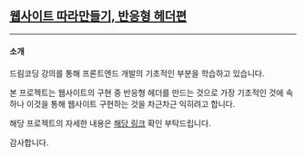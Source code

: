 ## [웹사이트 따라만들기, 반응형 헤더편](https://youtu.be/X91jsJyZofw)

---

#### 소개

드림코딩 강의를 통해 프론트엔드 개발의 기초적인 부분을 학습하고 있습니다.

본 프로젝트는 웹사이트의 구현 중 반응형 헤더를 만드는 것으로 가장 기초적인 것에 속하나 이것을 통해 웹사이트 구현하는 것을 차근차근 익히려고 합니다.

해당 프로젝트의 자세한 내용은 [해당 링크](https://velog.io/@wusi-hub/Responsive-Header) 확인 부탁드립니다.

감사합니다.
